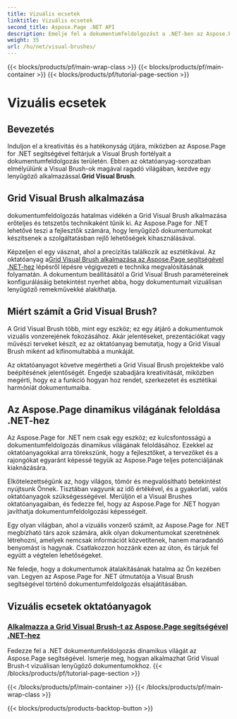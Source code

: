 ```yaml
---
title: Vizuális ecsetek
linktitle: Vizuális ecsetek
second_title: Aspose.Page .NET API
description: Emelje fel a dokumentumfeldolgozást a .NET-ben az Aspose.Page oktatóanyagaival. Merüljön el a vizuális ecsetek birodalmában, sajátítsa el a vizuálisan lenyűgöző dokumentumok technikáit.
weight: 35
url: /hu/net/visual-brushes/
---
```


{{< blocks/products/pf/main-wrap-class >}}
{{< blocks/products/pf/main-container >}}
{{< blocks/products/pf/tutorial-page-section >}}

# Vizuális ecsetek


## Bevezetés

 Induljon el a kreativitás és a hatékonyság útjára, miközben az Aspose.Page for .NET segítségével feltárjuk a Visual Brush fortélyait a dokumentumfeldolgozás területén. Ebben az oktatóanyag-sorozatban elmélyülünk a Visual Brush-ok magával ragadó világában, kezdve egy lenyűgöző alkalmazással.**Grid Visual Brush**.

## Grid Visual Brush alkalmazása

dokumentumfeldolgozás hatalmas vidékén a Grid Visual Brush alkalmazása erőteljes és tetszetős technikaként tűnik ki. Az Aspose.Page for .NET lehetővé teszi a fejlesztők számára, hogy lenyűgöző dokumentumokat készítsenek a szolgáltatásban rejlő lehetőségek kihasználásával.

 Képzeljen el egy vásznat, ahol a precizitás találkozik az esztétikával. Az oktatóanyag a[Grid Visual Brush alkalmazása az Aspose.Page segítségével .NET-hez](./apply-grid-visual-brush/) lépésről lépésre végigvezeti e technika megvalósításának folyamatán. A dokumentum beállításától a Grid Visual Brush paramétereinek konfigurálásáig betekintést nyerhet abba, hogy dokumentumait vizuálisan lenyűgöző remekművekké alakíthatja.

## Miért számít a Grid Visual Brush?

A Grid Visual Brush több, mint egy eszköz; ez egy átjáró a dokumentumok vizuális vonzerejének fokozásához. Akár jelentéseket, prezentációkat vagy művészi terveket készít, ez az oktatóanyag bemutatja, hogy a Grid Visual Brush miként ad kifinomultabbá a munkáját.

Az oktatóanyagot követve megértheti a Grid Visual Brush projektekbe való beépítésének jelentőségét. Engedje szabadjára kreativitását, miközben megérti, hogy ez a funkció hogyan hoz rendet, szerkezetet és esztétikai harmóniát dokumentumaiba.

## Az Aspose.Page dinamikus világának feloldása .NET-hez

Az Aspose.Page for .NET nem csak egy eszköz; ez kulcsfontosságú a dokumentumfeldolgozás dinamikus világának feloldásához. Ezekkel az oktatóanyagokkal arra törekszünk, hogy a fejlesztőket, a tervezőket és a rajongókat egyaránt képessé tegyük az Aspose.Page teljes potenciáljának kiaknázására.

Elkötelezettségünk az, hogy világos, tömör és megvalósítható betekintést nyújtsunk Önnek. Tisztában vagyunk az idő értékével, és a gyakorlati, valós oktatóanyagok szükségességével. Merüljön el a Visual Brushes oktatóanyagaiban, és fedezze fel, hogy az Aspose.Page for .NET hogyan javíthatja dokumentumfeldolgozási képességeit.

Egy olyan világban, ahol a vizuális vonzerő számít, az Aspose.Page for .NET megbízható társ azok számára, akik olyan dokumentumokat szeretnének létrehozni, amelyek nemcsak információt közvetítenek, hanem maradandó benyomást is hagynak. Csatlakozzon hozzánk ezen az úton, és tárjuk fel együtt a végtelen lehetőségeket.

Ne feledje, hogy a dokumentumok átalakításának hatalma az Ön kezében van. Legyen az Aspose.Page for .NET útmutatója a Visual Brush segítségével történő dokumentumfeldolgozás elsajátításában.
## Vizuális ecsetek oktatóanyagok
### [Alkalmazza a Grid Visual Brush-t az Aspose.Page segítségével .NET-hez](./apply-grid-visual-brush/)
Fedezze fel a .NET dokumentumfeldolgozás dinamikus világát az Aspose.Page segítségével. Ismerje meg, hogyan alkalmazhat Grid Visual Brush-t vizuálisan lenyűgöző dokumentumokhoz.
{{< /blocks/products/pf/tutorial-page-section >}}

{{< /blocks/products/pf/main-container >}}
{{< /blocks/products/pf/main-wrap-class >}}

{{< blocks/products/products-backtop-button >}}
